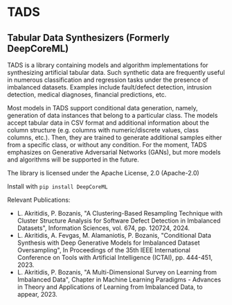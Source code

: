 # TADS
## Tabular Data Synthesizers (Formerly DeepCoreML)

TADS is a library containing models and algorithm implementations for synthesizing artificial tabular data. Such synthetic data are frequently useful in numerous classification and regression tasks under the presence of imbalanced datasets. Examples include fault/defect detection, intrusion detection, medical diagnoses, financial predictions, etc.

Most models in TADS support conditional data generation, namely, generation of data instances that belong to a particular class. The models accept tabular data in CSV format and additional information about the column structure (e.g. columns with numeric/discrete values, class columns, etc.). Then, they are trained to generate additional samples either from a specific class, or without any condition. For the moment, TADS emphasizes on Generative Adversarial Networks (GANs), but more models and algorithms will be supported in the future.

The library is licensed under the Apache License, 2.0 (Apache-2.0)

Install with `pip install DeepCoreML`

Relevant Publications:

* L. Akritidis, P. Bozanis, "A Clustering-Based Resampling Technique with Cluster Structure Analysis for Software Defect Detection in Imbalanced Datasets", Information Sciences, vol. 674, pp. 120724, 2024.
* L. Akritidis, A. Fevgas, M. Alamaniotis, P. Bozanis, "Conditional Data Synthesis with Deep Generative Models for Imbalanced Dataset Oversampling", In Proceedings of the 35th IEEE International Conference on Tools with Artificial Intelligence (ICTAI), pp. 444-451, 2023.
* L. Akritidis, P. Bozanis, "A Multi-Dimensional Survey on Learning from Imbalanced Data", Chapter in Machine Learning Paradigms - Advances in Theory and Applications of Learning from Imbalanced Data, to appear, 2023.
